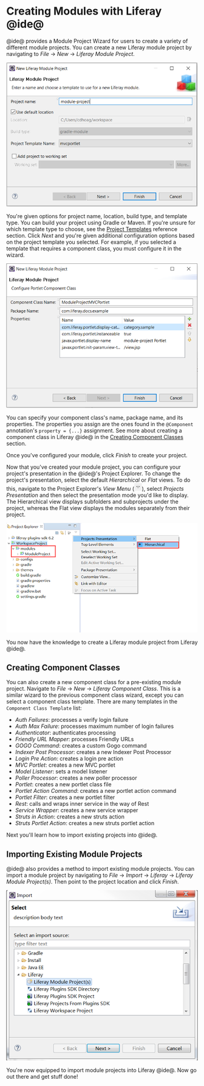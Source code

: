 # Creating Modules with Liferay @ide@ [](id=creating-modules-with-liferay-ide)

@ide@ provides a Module Project Wizard for users to create a variety of
different module projects. You can create a new Liferay module project by
navigating to *File* &rarr; *New* &rarr; *Liferay Module Project*.

![Figure 1: When selecting *New* &rarr; *Liferay Module Project*, a Module Project Wizard appears.](../../../images/new-module-project.png)

You're given options for project name, location, build type, and template type.
You can build your project using Gradle or Maven. If you're unsure for which
template type to choose, see the
[Project Templates](/develop/reference/-/knowledge_base/7-1/project-templates)
reference section. Click *Next* and you're given additional configuration
options based on the project template you selected. For example, if you selected
a template that requires a component class, you must configure it in the wizard.

![Figure 2: Specify your component class's details in the Portlet Component Class Wizard.](../../../images/component-class-wizard.png)

You can specify your component class's name, package name, and its properties.
The properties you assign are the ones found in the `@Component` annotation's
`property = {...}` assignment. See more about creating a component class in
Liferay @ide@ in the [Creating Component Classes](#creating-component-classes)
section.

Once you've configured your module, click *Finish* to create your project.

Now that you've created your module project, you can configure your project's
presentation in the @ide@'s Project Explorer. To change the project's
presentation, select the default *Hierarchical* or *Flat* views. To do this,
navigate to the Project Explorer's *View Menu*
(![View Menu](../../../images/icon-ide-view-menu.png)), select *Projects
Presentation* and then select the presentation mode you'd like to display. The
Hierarchical view displays subfolders and subprojects under the project, whereas
the Flat view displays the modules separately from their project.

![Figure 3: The Hierarchical project presentation mode is set, by default.](../../../images/workspace-presentation.png)

You now have the knowledge to create a Liferay module project from Liferay
@ide@.

## Creating Component Classes [](id=creating-component-classes)

You can also create a new component class for a pre-existing module project.
Navigate to *File* &rarr; *New* &rarr; *Liferay Component Class*. This is a
similar wizard to the previous component class wizard, except you can select a
component class template. There are many templates in the `Component Class
Template` list:

- *Auth Failures*: processes a verify login failure
- *Auth Max Failure*: processes maximum number of login failures
- *Authenticator*: authenticates processing
- *Friendly URL Mapper*: processes Friendly URLs
- *GOGO Command*: creates a custom Gogo command
- *Indexer Post Processor*: creates a new Indexer Post Processor
- *Login Pre Action*: creates a login pre action
- *MVC Portlet*: creates a new MVC portlet
- *Model Listener*: sets a model listener
- *Poller Processor*: creates a new poller processor
- *Portlet*: creates a new portlet class file
- *Portlet Action Command*: creates a new portlet action command
- *Portlet Filter*: creates a new portlet filter
- *Rest*: calls and wraps inner service in the way of Rest
- *Service Wrapper*: creates a new service wrapper
- *Struts in Action*: creates a new struts action
- *Struts Portlet Action*: creates a new struts portlet action

Next you'll learn how to import existing projects into @ide@.

## Importing Existing Module Projects

@ide@ also provides a method to import existing module projects. You can import a
module project by navigating to *File* &rarr; *Import* &rarr; *Liferay* &rarr;
*Liferay Module Project(s)*. Then point to the project location and click
*Finish*.

![Figure 4: Select the *Liferay Module Project(s)* to import a module project.](../../../images/import-wizard.png)

You're now equipped to import module projects into Liferay @ide@. Now go out
there and get stuff done!
